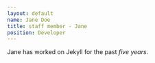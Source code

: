 ```yaml
---
layout: default
name: Jane Doe
title: staff member - Jane
position: Developer
---
```


Jane has worked on Jekyll for the past *five years*.